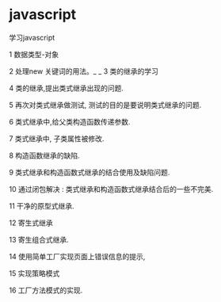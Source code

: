 # javascript
学习javascript

1   数据类型-对象

2   处理new 关键词的用法。_
_
3   类的继承的学习

4   类的继承,提出类式继承出现的问题.

5   再次对类式继承做测试, 测试的目的是要说明类式继承的问题.

6   类式继承中,给父类构造函数传递参数.

7   类式继承中, 子类属性被修改.

8   构造函数继承的缺陷.

9   类式继承和构造函数式继承的结合使用及缺陷问题.

10  通过闭包解决 : 类式继承和构造函数式继承结合后的一些不完美.

11  干净的原型式继承.

12  寄生式继承

13  寄生组合式继承.

14  使用简单工厂实现页面上错误信息的提示,

15  实现策略模式

16  工厂方法模式的实现.

